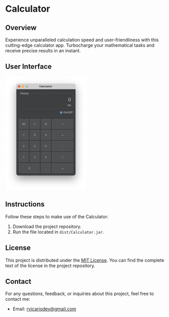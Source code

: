 # Calculator

## Overview

Experience unparalleled calculation speed and user-friendliness with this cutting-edge calculator app. Turbocharge your mathematical tasks and receive precise results in an instant.

## User Interface

<img width="256" alt="calculator" src="https://github.com/robertovicario/Calculator/blob/c3875bcbd282bf86c2eb217471b0b8e7aaa2d23e/doc/img/calculator.png">

## Instructions

Follow these steps to make use of the Calculator:

1. Download the project repository.
2. Run the file located in `dist/Calculator.jar`.

## License

This project is distributed under the [MIT License](https://opensource.org/licenses/MIT). You can find the complete text of the license in the project repository.

## Contact

For any questions, feedback, or inquiries about this project, feel free to contact me:

- Email: [rvicariodev@gmail.com](mailto:rvicariodev@gmail.com)
